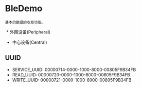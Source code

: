 # BleDemo
```
基本的数据的收发功能。
```
  * 外围设备(Peripheral)
  * 中心设备(Central)

## UUID
  * SERVICE_UUID: 00000714-0000-1000-8000-00805F9B34FB
  * READ_UUID: 00000720-0000-1000-8000-00805F9B34FB
  * WRITE_UUID: 00000721-0000-1000-8000-00805F9B34FB
